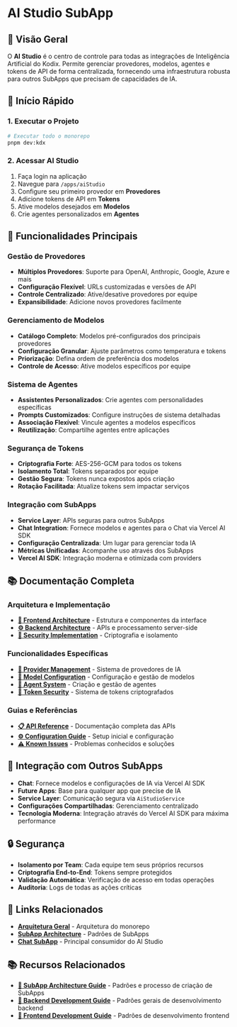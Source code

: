 # AI Studio SubApp

## 📖 Visão Geral

O **AI Studio** é o centro de controle para todas as integrações de Inteligência Artificial do Kodix. Permite gerenciar provedores, modelos, agentes e tokens de API de forma centralizada, fornecendo uma infraestrutura robusta para outros SubApps que precisam de capacidades de IA.

## 🚀 Início Rápido

### 1. Executar o Projeto

```bash
# Executar todo o monorepo
pnpm dev:kdx
```

### 2. Acessar AI Studio

1. Faça login na aplicação
2. Navegue para `/apps/aiStudio`
3. Configure seu primeiro provedor em **Provedores**
4. Adicione tokens de API em **Tokens**
5. Ative modelos desejados em **Modelos**
6. Crie agentes personalizados em **Agentes**

## 🔧 Funcionalidades Principais

### Gestão de Provedores

- **Múltiplos Provedores**: Suporte para OpenAI, Anthropic, Google, Azure e mais
- **Configuração Flexível**: URLs customizadas e versões de API
- **Controle Centralizado**: Ative/desative provedores por equipe
- **Expansibilidade**: Adicione novos provedores facilmente

### Gerenciamento de Modelos

- **Catálogo Completo**: Modelos pré-configurados dos principais provedores
- **Configuração Granular**: Ajuste parâmetros como temperatura e tokens
- **Priorização**: Defina ordem de preferência dos modelos
- **Controle de Acesso**: Ative modelos específicos por equipe

### Sistema de Agentes

- **Assistentes Personalizados**: Crie agentes com personalidades específicas
- **Prompts Customizados**: Configure instruções de sistema detalhadas
- **Associação Flexível**: Vincule agentes a modelos específicos
- **Reutilização**: Compartilhe agentes entre aplicações

### Segurança de Tokens

- **Criptografia Forte**: AES-256-GCM para todos os tokens
- **Isolamento Total**: Tokens separados por equipe
- **Gestão Segura**: Tokens nunca expostos após criação
- **Rotação Facilitada**: Atualize tokens sem impactar serviços

### Integração com SubApps

- **Service Layer**: APIs seguras para outros SubApps
- **Chat Integration**: Fornece modelos e agentes para o Chat via Vercel AI SDK
- **Configuração Centralizada**: Um lugar para gerenciar toda IA
- **Métricas Unificadas**: Acompanhe uso através dos SubApps
- **Vercel AI SDK**: Integração moderna e otimizada com providers

## 📚 Documentação Completa

### **Arquitetura e Implementação**

- **[📱 Frontend Architecture](./frontend-architecture.md)** - Estrutura e componentes da interface
- **[⚙️ Backend Architecture](./backend-architecture.md)** - APIs e processamento server-side
- **[🔐 Security Implementation](./security-implementation.md)** - Criptografia e isolamento

### **Funcionalidades Específicas**

- **[🏢 Provider Management](./provider-management.md)** - Sistema de provedores de IA
- **[🧠 Model Configuration](./model-configuration.md)** - Configuração e gestão de modelos
- **[👤 Agent System](./agent-system.md)** - Criação e gestão de agentes
- **[🔑 Token Security](./token-security.md)** - Sistema de tokens criptografados

### **Guias e Referências**

- **[📋 API Reference](./api-reference.md)** - Documentação completa das APIs
- **[⚙️ Configuration Guide](./configuracao-inicial.md)** - Setup inicial e configuração
- **[⚠️ Known Issues](./known-issues.md)** - Problemas conhecidos e soluções

## 🔗 Integração com Outros SubApps

- **Chat**: Fornece modelos e configurações de IA via Vercel AI SDK
- **Future Apps**: Base para qualquer app que precise de IA
- **Service Layer**: Comunicação segura via `AiStudioService`
- **Configurações Compartilhadas**: Gerenciamento centralizado
- **Tecnologia Moderna**: Integração através do Vercel AI SDK para máxima performance

## 🔒 Segurança

- **Isolamento por Team**: Cada equipe tem seus próprios recursos
- **Criptografia End-to-End**: Tokens sempre protegidos
- **Validação Automática**: Verificação de acesso em todas operações
- **Auditoria**: Logs de todas as ações críticas

## 🔗 Links Relacionados

- **[Arquitetura Geral](../../architecture/README.md)** - Arquitetura do monorepo
- **[SubApp Architecture](../../architecture/subapp-architecture.md)** - Padrões de SubApps
- **[Chat SubApp](../chat/README.md)** - Principal consumidor do AI Studio

## 📚 Recursos Relacionados

- **[📐 SubApp Architecture Guide](../../architecture/subapp-architecture.md)** - Padrões e processo de criação de SubApps
- **[🔧 Backend Development Guide](../../architecture/backend-guide.md)** - Padrões gerais de desenvolvimento backend
- **[🎨 Frontend Development Guide](../../architecture/frontend-guide.md)** - Padrões de desenvolvimento frontend
